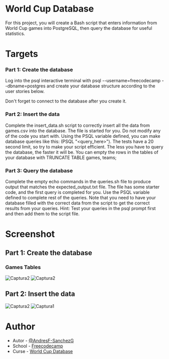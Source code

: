 # World Cup Database

For this project, you will create a Bash script that enters information from World Cup games into PostgreSQL, then query the database for useful statistics.

# Targets
 ### Part 1: Create the database

Log into the psql interactive terminal with psql --username=freecodecamp --dbname=postgres and create your database structure according to the user stories below.

Don't forget to connect to the database after you create it.

### Part 2: Insert the data

Complete the insert_data.sh script to correctly insert all the data from games.csv into the database. The file is started for you. Do not modify any of the code you start with. Using the PSQL variable defined, you can make database queries like this: $($PSQL "<query_here>"). The tests have a 20 second limit, so try to make your script efficient. The less you have to query the database, the faster it will be. You can empty the rows in the tables of your database with TRUNCATE TABLE games, teams;

### Part 3: Query the database

Complete the empty echo commands in the queries.sh file to produce output that matches the expected_output.txt file. The file has some starter code, and the first query is completed for you. Use the PSQL variable defined to complete rest of the queries. Note that you need to have your database filled with the correct data from the script to get the correct results from your queries. Hint: Test your queries in the psql prompt first and then add them to the script file.

# Screenshot
## Part 1: Create the database
### Games Tables
![Captura2](https://github.com/AndresF-SanchezG/postgres-challenge2/assets/113924667/cb295599-e538-4eb7-bc21-15b6f193b903)
![Captura2](https://github.com/AndresF-SanchezG/postgres-challenge2/assets/113924667/39b5c6de-f36c-471e-bd38-40ccb2e32bc8)

## Part 2: Insert the data
![Captura2](https://github.com/AndresF-SanchezG/postgres-challenge2/assets/113924667/38e6ddba-146e-4768-aeb3-3a1a78529e07)
![Captura1](https://github.com/AndresF-SanchezG/postgres-challenge2/assets/113924667/1c639839-efc1-48b5-90a9-ea20f4c146ad)

# Author

- Autor - [@AndresF-SanchezG](https://github.com/AndresF-SanchezG)
- School - [Freecodecamp](https://www.freecodecamp.org/)
- Curse - [World Cup Database](https://www.freecodecamp.org/learn/relational-database/build-a-world-cup-database-project/build-a-world-cup-database)
